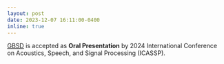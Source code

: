 ```yaml
---
layout: post
date: 2023-12-07 16:11:00-0400
inline: true
---
```

<a href="https://arxiv.org/abs/2306.08251">GBSD</a> is accepted as <b>Oral Presentation</b> by 2024 International Conference on Acoustics, Speech, and Signal Processing (ICASSP).